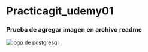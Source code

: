 # Practicagit_udemy01

### Prueba de agregar imagen en archivo readme

[![logo de postgresql](https://www.postgresql.org/media/img/about/press/elephant.png "logo de postgresql")](https://www.postgresql.org/media/img/about/press/elephant.png "logo de postgresql")
